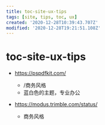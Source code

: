 ```yaml
---
title: toc-site-ux-tips
tags: [site, tips, toc, ux]
created: '2020-12-28T10:39:43.707Z'
modified: '2020-12-28T19:21:51.108Z'
---
```


# toc-site-ux-tips


- https://pspdfkit.com/
  - /商务风格
  - 蓝白色的主题，专业办公

- https://modus.trimble.com/status/
  - 商务风格
